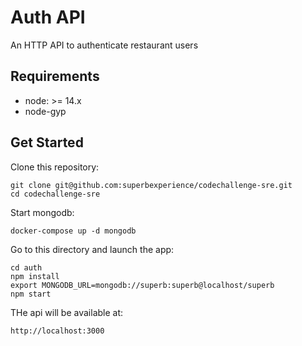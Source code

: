 # Auth API

An HTTP API to authenticate restaurant users

## Requirements

- node: >= 14.x
- node-gyp

## Get Started

Clone this repository:

```
git clone git@github.com:superbexperience/codechallenge-sre.git
cd codechallenge-sre
```

Start mongodb:

```
docker-compose up -d mongodb
```

Go to this directory and launch the app:

```
cd auth
npm install
export MONGODB_URL=mongodb://superb:superb@localhost/superb
npm start
```

THe api will be available at:

```
http://localhost:3000
```
